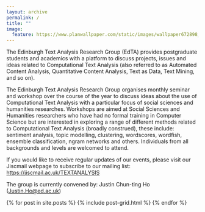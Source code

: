 ```yaml
---
layout: archive
permalink: /
title: ""
image:
  feature: https://www.planwallpaper.com/static/images/wallpaper672898_phFezZz.jpeg
---
```


The Edinburgh Text Analysis Research Group (EdTA) provides postgraduate students and academics with a platform to discuss projects, issues and ideas related to Computational Text Analysis (also referred to as Automated Content Analysis, Quantitative Content Analysis, Text as Data, Text Mining, and so on).

The Edinburgh Text Analysis Research Group organises monthly seminar and workshop over the course of the year to discuss ideas about the use of Computational Text Analysis with a particular focus of social sciences and humanities researches. Workshops are aimed at Social Sciences and Humanities researchers who have had no formal training in Computer Science but are interested in exploring a range of different methods related to Computational Text Analysis (broadly construed), these include: sentiment analysis, topic modelling, clustering, wordscores, wordfish, ensemble classification, ngram networks and others. Individuals from all backgrounds and levels are welcomed to attend.

If you would like to receive regular updates of our events, please visit our Jiscmail webpage to subscribe to our mailing list: https://jiscmail.ac.uk/TEXTANALYSIS

The group is currently convened by:
Justin Chun-ting Ho (Justin.Ho@ed.ac.uk)


<div class="tiles">
{% for post in site.posts %}
	{% include post-grid.html %}
{% endfor %}
</div><!-- /.tiles -->
